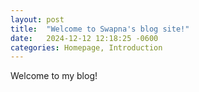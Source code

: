 ```yaml
---
layout: post
title:  "Welcome to Swapna's blog site!"
date:   2024-12-12 12:18:25 -0600
categories: Homepage, Introduction
---
```

Welcome to my blog! 